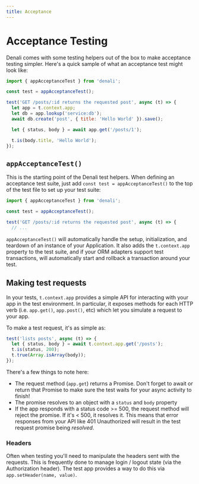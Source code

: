 ```yaml
---
title: Acceptance
---
```


# Acceptance Testing

Denali comes with some testing helpers out of the box to make acceptance
testing simpler. Here's a quick sample of what an acceptance test might look
like:

```js
import { appAcceptanceTest } from 'denali';

const test = appAcceptanceTest();

test('GET /posts/:id returns the requested post', async (t) => {
  let app = t.context.app;
  let db = app.lookup('service:db');
  await db.create('post', { title: 'Hello World' }).save();

  let { status, body } = await app.get('/posts/1');

  t.is(body.title, 'Hello World');
});
```

## `appAcceptanceTest()`

This is the starting point of the Denali test helpers. When defining an
acceptance test suite, just add `const test = appAcceptanceTest()` to the top of the test file
to set up your test suite:

```js
import { appAcceptanceTest } from 'denali';

const test = appAcceptanceTest();

test('GET /posts/:id returns the requested post', async (t) => {
  // ...
```

`appAcceptanceTest()` will automatically handle the setup, initialization, and teardown
of an instance of your Application. It also adds the `t.context.app` property to the
test suite, and if your ORM adapters support test transactions, will automatically
start and rollback a transaction around your test.

## Making test requests

In your tests, `t.context.app` provides a simple API for interacting with your app in
the test environment. In particular, it exposes methods for each HTTP verb (i.e.
`app.get()`, `app.post()`, etc) which let you simulate a request to
your app.

To make a test request, it's as simple as:

```js
test('lists posts', async (t) => {
  let { status, body } = await t.context.app.get('/posts');
  t.is(status, 200);
  t.true(Array.isArray(body));
});
```

There's a few things to note here:

  * The request method (`app.get`) returns a Promise. Don't forget to
  await or return that Promise to make sure the test waits for your async
  activity to finish!
  * The promise resolves to an object with a `status` and `body` property
  * If the app responds with a status code >= 500, the request method will
  reject the promise. If it's < 500, it resolves it. This means that error
  responses from your API like 401 Unauthorized will result in the test request
  promise being _resolved_.

### Headers

Often when testing you'll need to manipulate the headers sent with the requests.
This is frequently done to manage login / logout state (via the Authorization
header). The test app provides a way to do this via `app.setHeader(name,
value)`.

